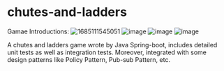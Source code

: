 # chutes-and-ladders

Gamae Introductions:
![1685111545051](https://github.com/Zinaaan/chutes-and-ladders/assets/39329676/52acb385-4fe9-411d-8f55-569f6ccd7da3)
![image](https://github.com/Zinaaan/chutes-and-ladders/assets/39329676/8eff6033-5207-4f4e-b182-bf0563c30c60)
![image](https://github.com/Zinaaan/chutes-and-ladders/assets/39329676/6f6cfd1e-85d3-4e87-866e-99ff7d354a25)
![image](https://github.com/Zinaaan/chutes-and-ladders/assets/39329676/8d49e3ab-78bb-4a2c-82b5-597ea44abae7)

A chutes and ladders game wrote by Java Spring-boot, includes detailed unit tests as well as integration tests.
Moreover, integrated with some design patterns like Policy Pattern, Pub-sub Pattern, etc.

